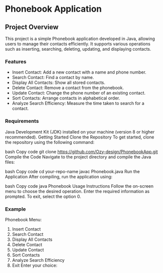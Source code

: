 # Phonebook Application


## Project Overview

This project is a simple Phonebook application developed in Java, allowing users to manage their contacts efficiently. It supports various operations such as inserting, searching, deleting, updating, and displaying contacts.

### Features
- Insert Contact: Add a new contact with a name and phone number.
- Search Contact: Find a contact by name.
- Display All Contacts: Show all stored contacts.
- Delete Contact: Remove a contact from the phonebook.
- Update Contact: Change the phone number of an existing contact.
- Sort Contacts: Arrange contacts in alphabetical order.
- Analyze Search Efficiency: Measure the time taken to search for a contact.

### Requirements
Java Development Kit (JDK) installed on your machine (version 8 or higher recommended).
Getting Started
Clone the Repository
To get started, clone the repository using the following command:

bash
Copy code
git clone https://github.com/Ozy-design/PhonebookApp.git
Compile the Code
Navigate to the project directory and compile the Java files:

bash
Copy code
cd your-repo-name
javac Phonebook.java
Run the Application
After compiling, run the application using:

bash
Copy code
java Phonebook
Usage Instructions
Follow the on-screen menu to choose the desired operation.
Enter the required information as prompted.
To exit, select the option 0.

### Example
Phonebook Menu:
1. Insert Contact
2. Search Contact
3. Display All Contacts
4. Delete Contact
5. Update Contact
6. Sort Contacts
7. Analyze Search Efficiency
0. Exit
Enter your choice:
